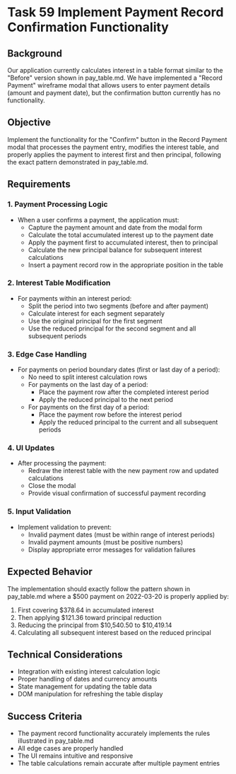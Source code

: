 # Task 59 Implement Payment Record Confirmation Functionality

## Background

Our application currently calculates interest in a table format similar to the "Before" version shown in pay\_table.md. We have implemented a "Record Payment" wireframe modal that allows users to enter payment details (amount and payment date), but the confirmation button currently has no functionality.

## Objective

Implement the functionality for the "Confirm" button in the Record Payment modal that processes the payment entry, modifies the interest table, and properly applies the payment to interest first and then principal, following the exact pattern demonstrated in pay\_table.md.

## Requirements

### 1\. Payment Processing Logic

*   When a user confirms a payment, the application must:
    *   Capture the payment amount and date from the modal form
    *   Calculate the total accumulated interest up to the payment date
    *   Apply the payment first to accumulated interest, then to principal
    *   Calculate the new principal balance for subsequent interest calculations
    *   Insert a payment record row in the appropriate position in the table

### 2\. Interest Table Modification

*   For payments within an interest period:
    *   Split the period into two segments (before and after payment)
    *   Calculate interest for each segment separately
    *   Use the original principal for the first segment
    *   Use the reduced principal for the second segment and all subsequent periods

### 3\. Edge Case Handling

*   For payments on period boundary dates (first or last day of a period):
    *   No need to split interest calculation rows
    *   For payments on the last day of a period:
        *   Place the payment row after the completed interest period
        *   Apply the reduced principal to the next period
    *   For payments on the first day of a period:
        *   Place the payment row before the interest period
        *   Apply the reduced principal to the current and all subsequent periods

### 4\. UI Updates

*   After processing the payment:
    *   Redraw the interest table with the new payment row and updated calculations
    *   Close the modal
    *   Provide visual confirmation of successful payment recording

### 5\. Input Validation

*   Implement validation to prevent:
    *   Invalid payment dates (must be within range of interest periods)
    *   Invalid payment amounts (must be positive numbers)
    *   Display appropriate error messages for validation failures

## Expected Behavior

The implementation should exactly follow the pattern shown in pay\_table.md where a $500 payment on 2022-03-20 is properly applied by:

1.  First covering $378.64 in accumulated interest
2.  Then applying $121.36 toward principal reduction
3.  Reducing the principal from $10,540.50 to $10,419.14
4.  Calculating all subsequent interest based on the reduced principal

## Technical Considerations

*   Integration with existing interest calculation logic
*   Proper handling of dates and currency amounts
*   State management for updating the table data
*   DOM manipulation for refreshing the table display

## Success Criteria

*   The payment record functionality accurately implements the rules illustrated in pay\_table.md
*   All edge cases are properly handled
*   The UI remains intuitive and responsive
*   The table calculations remain accurate after multiple payment entries